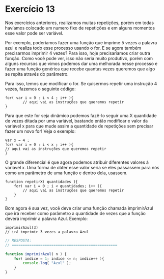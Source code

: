 

# Exercício 13


Nos exercícios anteriores, realizamos muitas repetições, porém em todas havíamos colocado um numero fixo de repetições e em alguns momentos esse valor pode ser variável.

Por exemplo, poderíamos fazer uma função que imprime 5 vezes a palavra azul e realiza todo esse processo usando o for. E se agora também precisarmos imprimir 4 vezes? Para isso, hoje precisaríamos criar outra função. Como você pode ver, isso não seria muito produtivo, porém com alguns recursos que vimos podemos dar uma melhorada nesse processo e fazer uma função genérica que recebe quantas vezes queremos que algo se repita através do parâmetro.

Para isso, temos que modificar o for. Se quisermos repetir uma instrução 4 vezes, fazemos o seguinte código:

    for( var i = 0 ; i < 4 ; i++ ){ 
            // aqui vai as instruções que queremos repetir
    }

Para que este for seja dinâmico podemos fazê-lo seguir uma X quantidade de vezes ditada por uma variável, bastando então modificar o valor da variável x para que mude assim a quantidade de repetições sem precisar fazer um novo for! Veja o exemplo:

    var x = 4 ;
    for( var i = 0 ; i < x ; i++ ){ 
    // aqui vai as instruções que queremos repetir
    }

O grande diferencial é que agora podemos atribuir diferentes valores à variável x. Uma forma de obter esse valor seria se eles passassem para nós como um parâmetro de uma função e dentro dela, usassem.

    function repetirX( quantidades ){ 
        for( var i = 0 ; i < quantidades; i++ ){ 
            // aqui vai as instruções que queremos repetir
        }
    }

Bom agora é sua vez, você deve criar uma função chamada imprimirAzul que irá receber como parâmetro a quantidade de vezes que a função deverá imprimir a palavra Azul. Exemplo:

    imprimirAzul(3)
    // irá imprimir 3 vezes a palavra Azul


```javascript
// RESPOSTA:
// ================================================

function imprimirAzul( n ) {
    for( indice = 1; indice <= n; indice++ ){
        console.log( "Azul" );
    }
}

```